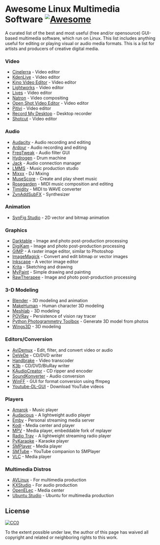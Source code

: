 # Awesome Linux Multimedia Software [![Awesome](https://cdn.rawgit.com/sindresorhus/awesome/d7305f38d29fed78fa85652e3a63e154dd8e8829/media/badge.svg)](https://github.com/sindresorhus/awesome)

A curated list of the best and most useful (free and/or opensource) GUI-based multimedia software, which run on Linux. This list includes anything useful for editing or playing visual or audio media formats. This is a list for artists and producers of creative digital media.

### Video

* [Cinelerra](http://cinelerra.org/) - Video editor
* [KdenLive](https://kdenlive.org/) - Video editor
* [Kino Video Editor](http://www.kinodv.org/) - Video editor
* [Lightworks](https://www.lwks.com/) - Video editor
* [Lives](http://lives-video.com/) - Video editor
* [Natron](http://natron.fr/) - Video compositing
* [Open Shot Video Editor](http://www.openshot.org/) - Video editor
* [Pitivi](http://www.pitivi.org/) - Video editor
* [Record My Desktop](http://recordmydesktop.sourceforge.net/about.php) - Desktop recorder
* [Shotcut](http://www.shotcut.org/) - Video editor

### Audio

* [Audacity](http://audacityteam.org/) - Audio recording and editing
* [Ardour](http://ardour.org/) - Audio recording and editing
* [FreqTweak](http://freqtweak.sourceforge.net/) - Audio filter GUI
* [Hydrogen](http://www.hydrogen-music.org/) - Drum machine
* [Jack](http://www.jackaudio.org/) - Audio connection manager
* [LMMS](https://lmms.io/) - Music production studio
* [Mixxx](http://mixxx.org/) - DJ Mixing
* [MuseScore](https://musescore.org/) - Create and play sheet music
* [Rosegarden](http://www.rosegardenmusic.com/) - MIDI music composition and editing
* [Timidity](http://sourceforge.net/projects/timidity/) - MIDI to WAVE converter
* [ZynAddSubFX](http://zynaddsubfx.sourceforge.net/) - Synthesizer

### Animation

* [SynFig Studio](http://www.synfig.org/) - 2D vector and bitmap animation

### Graphics

* [Darktable](http://www.darktable.org/) - Image and photo post-production processing
* [DigiKam](https://www.digikam.org/) - Image and photo post-production processing
* [GIMP](https://www.gimp.org/) - A raster image editor, similar to Photoshop
* [ImageMagick](http://www.imagemagick.org/) - Convert and edit bitmap or vector images
* [Inkscape](https://inkscape.org) - A vector image editor
* [Krita](https://krita.org/) - Sketching and drawing
* [MyPaint](https://github.com/mypaint/mypaint) - Simple drawing and painting
* [RawTherapee](http://rawtherapee.com/) - Image and photo post-production processing

### 3-D Modeling

* [Blender](https://www.blender.org/) - 3D modeling and animation
* [MakeHuman](http://www.makehuman.org/index.php) - Human character 3D modeling
* [Meshlab](http://meshlab.sourceforge.net/) - 3D modeling
* [POVRay](http://www.povray.org/) - Persistence of vision ray tracer
* [Python Photogrammetry Toolbox](http://arc-team-open-research.blogspot.com.br/2012/12/how-to-make-3d-scan-with-pictures-and.html) - Generate 3D model from photos
* [Wings3D](http://www.wings3d.com/) - 3D modeling

### Editors/Conversion

* [AviDemux](http://fixounet.free.fr/avidemux) - Edit, filter, and convert video or audio
* [DeVeDe](https://github.com/rastersoft/devedeng) - CD/DVD writer
* [Handbrake](https://handbrake.fr/) - Video transcoder
* [K3b](http://www.k3b.org/) - CD/DVD/BluRay writer
* [KAudioCreator](https://www.kde.org/applications/multimedia/kaudiocreator/) - CD ripper and encoder
* [SoundKonverter](http://kde-apps.org/content/show.php/soundKonverter?content=29024) - Audio conversion
* [WinFF](http://winff.org) - GUI for format conversion using ffmpeg
* [Youtube-DL-GUI](https://github.com/MrS0m30n3/youtube-dl-gui) - Download YouTube videos

### Players

* [Amarok](https://amarok.kde.org/) - Music player
* [Audacious](http://audacious-media-player.org/) - A lightweight audio player
* [Emby](https://emby.media/) - Personal streaming media server
* [Kodi](http://kodi.tv/) - Media center and player
* [MPV](https://mpv.io/) - Media player, embeddable fork of mplayer
* [Radio Tray](http://radiotray.sourceforge.net/) - A lightweight streaming radio player
* [PyKaraoke](http://www.kibosh.org/pykaraoke/) - Karaoke player
* [SMPlayer](http://smplayer.sourceforge.net/en/downloads) - Media player
* [SMTube](http://www.smtube.org/) - YouTube companion to SMPlayer
* [VLC](http://www.videolan.org/vlc/index.html) - Media player
 
### Multimedia Distros

* [AVLinux](http://www.bandshed.net/AVLinux.html) - For multimedia production
* [KXStudio](http://kxstudio.linuxaudio.org/) - For audio production
* [OpenELec](http://openelec.tv/) - Media center
* [Ubuntu Studio](https://ubuntustudio.org/) - Ubuntu for multimedia production


## License

[![CC0](https://i.creativecommons.org/p/zero/1.0/88x31.png)](https://creativecommons.org/publicdomain/zero/1.0/)

To the extent possible under law, the author of this page has waived all copyright and related or neighboring rights to this work.
